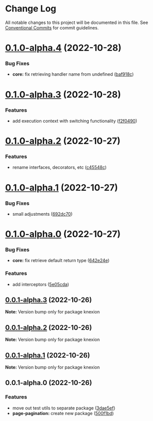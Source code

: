 # Change Log

All notable changes to this project will be documented in this file.
See [Conventional Commits](https://conventionalcommits.org) for commit guidelines.

# [0.1.0-alpha.4](https://github.com/seedium/knexion/compare/v0.1.0-alpha.3...v0.1.0-alpha.4) (2022-10-28)


### Bug Fixes

* **core:** fix retrieving handler name from undefined ([baf918c](https://github.com/seedium/knexion/commit/baf918c3ef21f62e73e178ae7c1d4f6a7936f136))





# [0.1.0-alpha.3](https://github.com/seedium/knexion/compare/v0.1.0-alpha.2...v0.1.0-alpha.3) (2022-10-28)


### Features

* add execution context with switching functionality ([f2f0490](https://github.com/seedium/knexion/commit/f2f0490b84ee80458c09490b0038db9b1e165b30))





# [0.1.0-alpha.2](https://github.com/seedium/knexion/compare/v0.1.0-alpha.1...v0.1.0-alpha.2) (2022-10-27)


### Features

* rename interfaces, decorators, etc ([c45548c](https://github.com/seedium/knexion/commit/c45548cc3dceb0068842c62e1fcd9212d56dc0a4))





# [0.1.0-alpha.1](https://github.com/seedium/knexion/compare/v0.1.0-alpha.0...v0.1.0-alpha.1) (2022-10-27)


### Bug Fixes

* small adjustments ([692dc70](https://github.com/seedium/knexion/commit/692dc70bc5ec0476a2e78008ccab620d9448c830))





# [0.1.0-alpha.0](https://github.com/seedium/knexion/compare/v0.0.1-alpha.3...v0.1.0-alpha.0) (2022-10-27)


### Bug Fixes

* **core:** fix retrieve default return type ([642e24e](https://github.com/seedium/knexion/commit/642e24eb48b57864b182525c779f51b7657917f0))


### Features

* add interceptors ([5e05cda](https://github.com/seedium/knexion/commit/5e05cda674a606a75ec2df3e5a596989fb3abc01))





## [0.0.1-alpha.3](https://github.com/seedium/knexion/compare/v0.0.1-alpha.2...v0.0.1-alpha.3) (2022-10-26)

**Note:** Version bump only for package knexion





## [0.0.1-alpha.2](https://github.com/seedium/knexion/compare/v0.0.1-alpha.1...v0.0.1-alpha.2) (2022-10-26)

**Note:** Version bump only for package knexion





## [0.0.1-alpha.1](https://github.com/seedium/knexion/compare/v0.0.1-alpha.0...v0.0.1-alpha.1) (2022-10-26)

**Note:** Version bump only for package knexion





## 0.0.1-alpha.0 (2022-10-26)


### Features

* move out test utils to separate package ([3dae5ef](https://github.com/seedium/knexion/commit/3dae5ef5fe6ec3bf39be94208871f4c73baea78f))
* **page-pagination:** create new package ([500f1bd](https://github.com/seedium/knexion/commit/500f1bdc0e0a0c373f191bb19e2273f909af6ae2))
